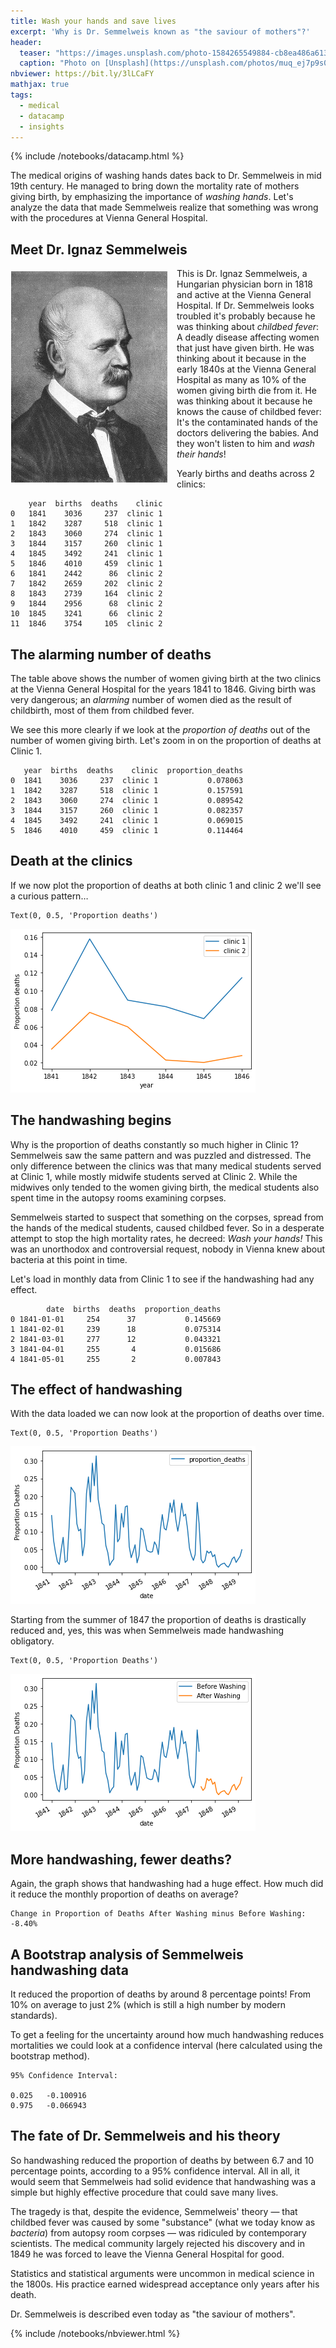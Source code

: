 ```yaml
---
title: Wash your hands and save lives
excerpt: 'Why is Dr. Semmelweis known as "the saviour of mothers"?'
header:
  teaser: "https://images.unsplash.com/photo-1584265549884-cb8ea486a613?ixid=MXwxMjA3fDB8MHxwaG90by1wYWdlfHx8fGVufDB8fHw%3D&ixlib=rb-1.2.1&auto=format&fit=crop&w=750&q=80"
  caption: "Photo on [Unsplash](https://unsplash.com/photos/muq_ej7p9s0)"
nbviewer: https://bit.ly/3lLCaFY
mathjax: true
tags:
  - medical
  - datacamp
  - insights
---
```

{% include /notebooks/datacamp.html %}

The medical origins of washing hands dates back to Dr. Semmelweis in mid 19th century. He managed to bring down the mortality rate of mothers giving birth, by emphasizing the importance of *washing hands*. Let's analyze the data that made Semmelweis realize that something was wrong with the procedures at Vienna General Hospital.

## Meet Dr. Ignaz Semmelweis
<p><img style="float: left;margin:5px 15px 5px 1px" src="/assets/images/wash-your-hands_files/ignaz_semmelweis_1860.jpg"></p>
<p>This is Dr. Ignaz Semmelweis, a Hungarian physician born in 1818 and active at the Vienna General Hospital. If Dr. Semmelweis looks troubled it's probably because he was thinking about <em>childbed fever</em>: A deadly disease affecting women that just have given birth. He was thinking about it because in the early 1840s at the Vienna General Hospital as many as 10% of the women giving birth die from it. He was thinking about it because he knows the cause of childbed fever: It's the contaminated hands of the doctors delivering the babies. And they won't listen to him and <em>wash their hands</em>!</p>

Yearly births and deaths across 2 clinics:

        year  births  deaths    clinic
    0   1841    3036     237  clinic 1
    1   1842    3287     518  clinic 1
    2   1843    3060     274  clinic 1
    3   1844    3157     260  clinic 1
    4   1845    3492     241  clinic 1
    5   1846    4010     459  clinic 1
    6   1841    2442      86  clinic 2
    7   1842    2659     202  clinic 2
    8   1843    2739     164  clinic 2
    9   1844    2956      68  clinic 2
    10  1845    3241      66  clinic 2
    11  1846    3754     105  clinic 2


## The alarming number of deaths
<p>The table above shows the number of women giving birth at the two clinics at the Vienna General Hospital for the years 1841 to 1846. Giving birth was very dangerous; an <em>alarming</em> number of women died as the result of childbirth, most of them from childbed fever.</p>
<p>We see this more clearly if we look at the <em>proportion of deaths</em> out of the number of women giving birth. Let's zoom in on the proportion of deaths at Clinic 1.</p>

       year  births  deaths    clinic  proportion_deaths
    0  1841    3036     237  clinic 1           0.078063
    1  1842    3287     518  clinic 1           0.157591
    2  1843    3060     274  clinic 1           0.089542
    3  1844    3157     260  clinic 1           0.082357
    4  1845    3492     241  clinic 1           0.069015
    5  1846    4010     459  clinic 1           0.114464


## Death at the clinics
<p>If we now plot the proportion of deaths at both clinic 1 and clinic 2  we'll see a curious pattern…</p>


    Text(0, 0.5, 'Proportion deaths')

<img src="/assets/images/wash-your-hands_files/wash-your-hands_6_1.png">


## The handwashing begins
<p>Why is the proportion of deaths constantly so much higher in Clinic 1? Semmelweis saw the same pattern and was puzzled and distressed. The only difference between the clinics was that many medical students served at Clinic 1, while mostly midwife students served at Clinic 2. While the midwives only tended to the women giving birth, the medical students also spent time in the autopsy rooms examining corpses. </p>
<p>Semmelweis started to suspect that something on the corpses, spread from the hands of the medical students, caused childbed fever. So in a desperate attempt to stop the high mortality rates, he decreed: <em>Wash your hands!</em> This was an unorthodox and controversial request, nobody in Vienna knew about bacteria at this point in time. </p>
<p>Let's load in monthly data from Clinic 1 to see if the handwashing had any effect.</p>

            date  births  deaths  proportion_deaths
    0 1841-01-01     254      37           0.145669
    1 1841-02-01     239      18           0.075314
    2 1841-03-01     277      12           0.043321
    3 1841-04-01     255       4           0.015686
    4 1841-05-01     255       2           0.007843


## The effect of handwashing
<p>With the data loaded we can now look at the proportion of deaths over time.</p>


    Text(0, 0.5, 'Proportion Deaths')

<img src="/assets/images/wash-your-hands_files/wash-your-hands_10_1.png">


<p>Starting from the summer of 1847 the proportion of deaths is drastically reduced and, yes, this was when Semmelweis made handwashing obligatory. </p>


    Text(0, 0.5, 'Proportion Deaths')

<img src="/assets/images/wash-your-hands_files/wash-your-hands_12_1.png">


## More handwashing, fewer deaths?
<p>Again, the graph shows that handwashing had a huge effect. How much did it reduce the monthly proportion of deaths on average?</p>

    Change in Proportion of Deaths After Washing minus Before Washing: -8.40%


## A Bootstrap analysis of Semmelweis handwashing data
<p>It reduced the proportion of deaths by around 8 percentage points! From 10% on average to just 2% (which is still a high number by modern standards). </p>
<p>To get a feeling for the uncertainty around how much handwashing reduces mortalities we could look at a confidence interval (here calculated using the bootstrap method).</p>

    95% Confidence Interval:

    0.025   -0.100916
    0.975   -0.066943



## The fate of Dr. Semmelweis and his theory
<p>So handwashing reduced the proportion of deaths by between 6.7 and 10 percentage points, according to a 95% confidence interval. All in all, it would seem that Semmelweis had solid evidence that handwashing was a simple but highly effective procedure that could save many lives.</p>
<p>The tragedy is that, despite the evidence, Semmelweis' theory — that childbed fever was caused by some "substance" (what we today know as <em>bacteria</em>) from autopsy room corpses — was ridiculed by contemporary scientists. The medical community largely rejected his discovery and in 1849 he was forced to leave the Vienna General Hospital for good.</p>
<p>Statistics and statistical arguments were uncommon in medical science in the 1800s. His practice earned widespread acceptance only years after his death.</p> 
<p>Dr. Semmelweis is described even today as "the saviour of mothers".</p>

{% include /notebooks/nbviewer.html %}